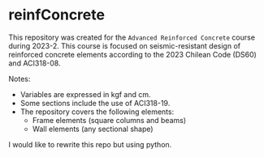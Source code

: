 # reinfConcrete
This repository was created for the ```Advanced Reinforced Concrete``` course during 2023-2. This course is focused on seismic-resistant design of reinforced concrete elements according to the 2023 Chilean Code (DS60) and ACI318-08. 

Notes:
- Variables are expressed in kgf and cm.
- Some sections include the use of ACI318-19.
- The repository covers the following elements:
  * Frame elements (square columns and beams)
  * Wall elements (any sectional shape)

I would like to rewrite this repo but using python.

